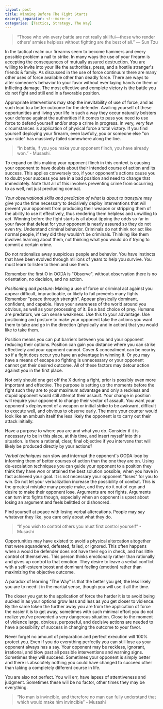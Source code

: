 ```yaml
---
layout: post
title: Winning Before The Fight Starts
excerpt_separator: <!--more-->
categories: [Tactics, Strategy, The Way]
---
```

> “Those who win every battle are not really skillful—those who render others’ armies helpless without fighting are the best of all.” — Sun Tzu

In the tactical realm our firearms seem to become hammers and every possible problem a nail to strike. In many ways the use of your firearm is accepting the consequences of mutually assured destruction. You are willing to invite into your life the authorities, press, and a hostile stranger's friends & family. As discussed in the use of force continuum there are many other uses of force available other than deadly force. There are ways to alter someone's behavior to your favor without ever laying hands on them or inflicting damage. The most effective and complete victory is the battle you do not fight and still end in a favorable position.
<!--more-->

Appropriate interventions may stop the inevitability of use of force, and as such lead to a better outcome for the defender. Availing yourself of these opportunities and living your life in such a way they occur naturally bolsters your defense against the authorities if it comes to pass you need to use force to defend yourself and/or stop a crime in progress. In very, very few circumstances is application of physical force a total victory. If you find yourself deploying your firearm, even lawfully, you or someone else "on your side" has massively failed somewhere along the line.

>“In battle, if you you make your opponent flinch, you have already won.” - Musashi.

To expand on this making your opponent flinch in this context is causing your opponent to have doubts about their intended course of action and its success. This applies conversely too, if your opponent's actions cause you to doubt your success you are in a bad position and need to change that immediately. Note that all of this involves preventing crime from occurring to as well, not just precluding combat.

*Your observational skills and prediction of what is about to transpire* may give you the time necessary to decisively deploy interventions that will prevent your opponent from producing their weapon or stripping them of the ability to use it effectively, thus rendering them helpless and unwilling to act. Winning before the fight starts is all about tipping the odds so far in your favor that defeat for your opponent is nearly assured so they do not even try.
Understand criminal behavior. Criminals do not think nor act like normal people, if they did they wouldn't be criminals. Thinking like them involves learning about them, not thinking what you would do if trying to commit a certain crime. 

Do not rationalize away suspicious people and behavior. You have instincts that have been evolved through millions of years to help you survive. You must learn to listen to them and use them.

Remember the first O in OODA is "Observe", without observation there is no orientation, no decision, and no action. 

*Positioning and posture*: Making a use of force or criminal act against you appear difficult, impracticable, or likely to fail prevents many fights. Remember "peace through strength". Appear physically dominant, confident, and capable. Have your awareness of the world around you obvious, as well as your processing of it. Be a bad choice of prey. Humans are predators, we can sense weakness. Use this to your advantage. Use positioning and posture to make your opponent take the actions you want them to take and go in the direction (physically and in action) that you would like to take them.

Position means you can put barriers between you and your opponent reducing their options. Position can gain you distance where you can strike effectively and your opponent cannot. Cover & concealment can be nearby so if a fight does occur you have an advantage in winning it. Or you may have a means of escape so fighting is unnecessary or your opponent cannot get their desired outcome. All of these factors may detour action against you in the first place.

Not only should one get off the X during a fight, prior is possibly even more important and effective. The purpose is setting up the moments before the fight such they are to your maximum advantage and only a reckless and stupid opponent would still attempt their assault. Your change in position will require your opponent to change their vector of assault. You want your opponent's deployment of a weapon or initial strike to be awkward, difficult to execute well, and obvious to observe early. The more your counter would look like an ambush itself the less likely the opponent is to carry out their attack initially.

Have a purpose to where you are and what you do. Consider if it is necessary to be in this place, at this time, and insert myself into this situation. Is there a rational, clear, final objective if you intervene that will likely be produced directly by your actions?

*Verbal techniques* can slow and interrupt the opponent's OODA loop by informing them of better courses of action than the one they are on. Using de-escalation techniques you can guide your opponent to a position they think they have won or attained the best solution possible, when you have in fact achieved your goal. It is not necessary your opponent "loses" for you to win. Do not let your verbalization increase the possibility of combat. This is the greatest mistake many people make, and they do it out of ego and desire to make their opponent lose. Arguments are not fights. Arguments can turn into fights though, especially when an opponent is upset about losing an argument and feels belittled or dishonored.

Find yourself at peace with losing verbal altercations. People may say whatever they like, you care only about what they do.

> “If you wish to control others you must first control yourself” - Musashi

Opportunities may have existed to avoid a physical altercation altogether that were squandered, defeated, failed, or ignored. This often happens when a would be defender does not have their ego in check, and has little control of themselves. This person thinks emotionally rather than rationally and gives up control to that emotion. They desire to leave a verbal conflict with a self-esteem boost and dominant feeling (emotion) rather than maximizing the objective outcome.

A paradox of learning "The Way" is that the better you get, the less likely you are to need it in the martial sense, though you will use it all the time.

The closer you get to the application of force the harder it is to avoid being sucked in as your options grow less and less as you get closer to violence. By the same token the further away you are from the application of force the easier it is to get away, sometimes with such minimal effort you do not realize you've prevented a very dangerous situation. Close to the moment of violence large, obvious, purposeful, and decisive actions are needed to have a possibility of success in changing the outcome to your favor.

Never forget no amount of preparation and perfect execution will 100% protect you. Even if you do everything perfectly you can still lose as your opponent always has a say. Your opponent may be reckless, ignorant, irrational, and blow past all possible interventions and warning signs. Sometimes they will succeed. Sometimes your opponent is simply better and there is absolutely nothing you could have changed to succeed other than taking a completely different course in life.

You are also not perfect. You will err, have lapses of attentiveness and judgment. Sometimes these will be no factor, other times they may be everything.

> “No man is invincible, and therefore no man can fully understand that which would make him invincible” - Musashi